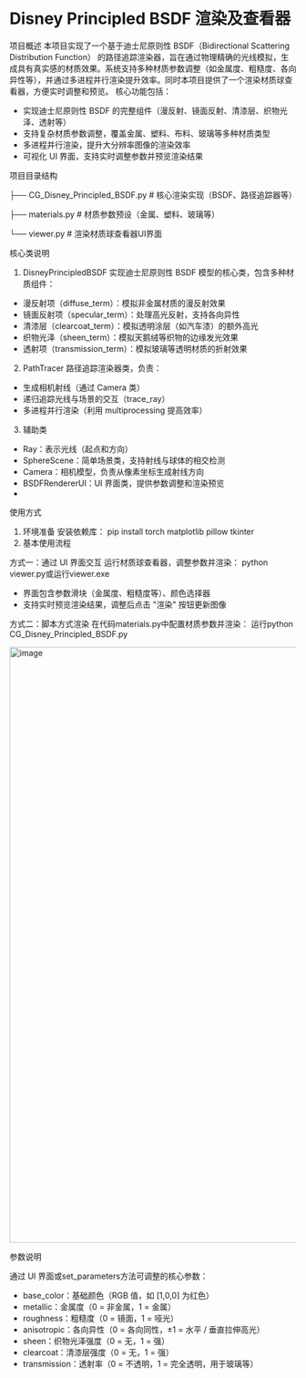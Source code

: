 # Disney Principled BSDF 渲染及查看器

项目概述
本项目实现了一个基于迪士尼原则性 BSDF（Bidirectional Scattering Distribution Function） 的路径追踪渲染器，旨在通过物理精确的光线模拟，生成具有真实感的材质效果。系统支持多种材质参数调整（如金属度、粗糙度、各向异性等），并通过多进程并行渲染提升效率。同时本项目提供了一个渲染材质球查看器，方便实时调整和预览。
核心功能包括：
- 实现迪士尼原则性 BSDF 的完整组件（漫反射、镜面反射、清漆层、织物光泽、透射等）
- 支持复杂材质参数调整，覆盖金属、塑料、布料、玻璃等多种材质类型
- 多进程并行渲染，提升大分辨率图像的渲染效率
- 可视化 UI 界面，支持实时调整参数并预览渲染结果

项目目录结构

├── CG_Disney_Principled_BSDF.py  # 核心渲染实现（BSDF、路径追踪器等）

├── materials.py                  # 材质参数预设（金属、塑料、玻璃等）

└── viewer.py                     # 渲染材质球查看器UI界面

核心类说明
1. DisneyPrincipledBSDF
实现迪士尼原则性 BSDF 模型的核心类，包含多种材质组件：
  - 漫反射项（diffuse_term）：模拟非金属材质的漫反射效果
  - 镜面反射项（specular_term）：处理高光反射，支持各向异性
  - 清漆层（clearcoat_term）：模拟透明涂层（如汽车漆）的额外高光
  - 织物光泽（sheen_term）：模拟天鹅绒等织物的边缘发光效果
  - 透射项（transmission_term）：模拟玻璃等透明材质的折射效果
2. PathTracer
路径追踪渲染器类，负责：
  - 生成相机射线（通过 Camera 类）
  - 递归追踪光线与场景的交互（trace_ray）
  - 多进程并行渲染（利用 multiprocessing 提高效率）
3. 辅助类
  - Ray：表示光线（起点和方向）
  - SphereScene：简单场景类，支持射线与球体的相交检测
  - Camera：相机模型，负责从像素坐标生成射线方向
  - BSDFRendererUI：UI 界面类，提供参数调整和渲染预览
  - 

使用方式

1. 环境准备
安装依赖库：
pip install torch matplotlib pillow tkinter
2. 基本使用流程

方式一：通过 UI 界面交互
运行材质球查看器，调整参数并渲染：
python viewer.py或运行viewer.exe
- 界面包含参数滑块（金属度、粗糙度等）、颜色选择器
- 支持实时预览渲染结果，调整后点击 "渲染" 按钮更新图像

方式二：脚本方式渲染
在代码materials.py中配置材质参数并渲染：
运行python CG_Disney_Principled_BSDF.py

<img width="1280" height="1046" alt="image" src="https://github.com/user-attachments/assets/d6c5e6fe-57ff-4da8-a22c-25515c9c09cd" />

参数说明

通过 UI 界面或set_parameters方法可调整的核心参数：
- base_color：基础颜色（RGB 值，如 [1,0,0] 为红色）
- metallic：金属度（0 = 非金属，1 = 金属）
- roughness：粗糙度（0 = 镜面，1 = 哑光）
- anisotropic：各向异性（0 = 各向同性，±1 = 水平 / 垂直拉伸高光）
- sheen：织物光泽强度（0 = 无，1 = 强）
- clearcoat：清漆层强度（0 = 无，1 = 强）
- transmission：透射率（0 = 不透明，1 = 完全透明，用于玻璃等）
